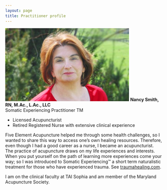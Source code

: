 ```yaml
---
layout: page
title: Practitioner profile
---
```

![Nancy Smith](/img/slides/profile.jpg) **Nancy Smith, RN, M.Ac., L.Ac., LLC**  
Somatic Experiencing Practitioner TM

 * Licensed Acupuncturist
 * Retired Registered Nurse with extensive clinical experience

Five Element Acupuncture helped me through some health challenges, so I wanted
to share this way to access one’s own healing resources.  Therefore, even
though I had a good career as a nurse, I became an acupuncturist.  The
practice of acupuncture draws on my life experiences and interests.  When you
put yourself on the path of learning more experiences come your way; so I was
introduced to Somatic Experiencing™  a short term naturalistic treatment for
those who have experienced trauma. See [traumahealing.com](http://traumahealing.com/).

I am on the clinical faculty at TAI Sophia and am member of the Maryland
Acupuncture Society.
